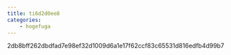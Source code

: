 ```yaml
---
title: ti6d2d0ee8
categories:
    - hogefuga
---
```

2db8bff262dbdfad7e98ef32d1009d6a1e17f62ccf83c65531d816edfb4d99b7